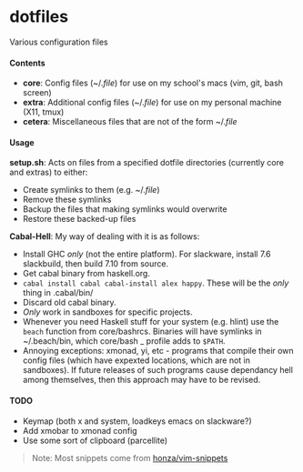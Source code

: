 dotfiles
========

Various configuration files

#### Contents

*   **core**: Config files (~/.*file*) for use on my school's macs (vim, git, bash screen)  
*   **extra**: Additional config files (~/.*file*) for use on my personal machine (X11, tmux)  
*   **cetera**: Miscellaneous files that are not of the form ~/.*file*  

#### Usage

**setup.sh**: Acts on files from a specified dotfile directories (currently core and extras) to either:  
*   Create symlinks to them (e.g. ~/.*file*)
*   Remove these symlinks  
*   Backup the files that making symlinks would overwrite  
*   Restore these backed-up files  

**Cabal-Hell**: My way of dealing with it is as follows:
*   Install GHC *only* (not the entire platform). For slackware, install 7.6 slackbuild, then build 7.10 from source.
*   Get cabal binary from haskell.org.
*   `cabal install cabal cabal-install alex happy`. These will be the *only* thing in .cabal/bin/
*   Discard old cabal binary.
*   *Only* work in sandboxes for specific projects.
*   Whenever you need Haskell stuff for your system (e.g. hlint) use the `beach` function from core/bashrcs. Binaries will have symlinks in ~/.beach/bin, which core/bash _ profile adds to `$PATH`.
*   Annoying exceptions: xmonad, yi, etc - programs that compile their own config files (which have expexted locations, which are not in sandboxes). If future releases of such programs cause dependancy hell among themselves, then this approach may have to be revised.

#### TODO

*   Keymap (both x and system, loadkeys emacs on slackware?)
*   Add xmobar to xmonad config
*   Use some sort of clipboard (parcellite)

> Note: Most snippets come from [honza/vim-snippets](https://www.github.com/honza/vim-snippets)
